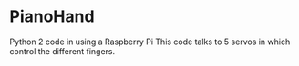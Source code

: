 # PianoHand
Python 2 code in using a Raspberry Pi
This code talks to 5 servos in which control the different fingers. 
